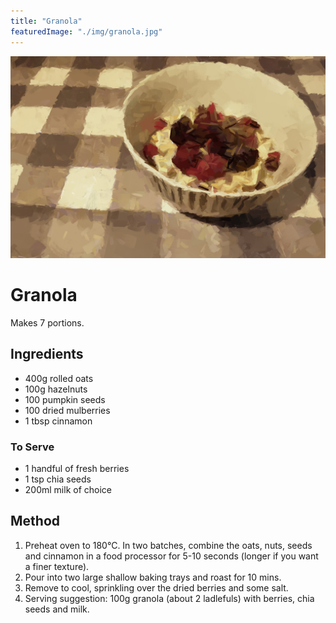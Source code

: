 ```yaml
---
title: "Granola"
featuredImage: "./img/granola.jpg"
---
```


![Granola](./img/granola.jpg)

# Granola

Makes 7 portions.

## Ingredients
- 400g rolled oats
- 100g hazelnuts
- 100 pumpkin seeds
- 100 dried mulberries
- 1 tbsp cinnamon

### To Serve
- 1 handful of fresh berries
- 1 tsp chia seeds
- 200ml milk of choice

## Method
1. Preheat oven to 180°C. In two batches, combine the oats, nuts, seeds and cinnamon in a food processor for 5-10 seconds (longer if you want a finer texture).
2. Pour into two large shallow baking trays and roast for 10 mins.
3. Remove to cool, sprinkling over the dried berries and some salt.
4. Serving suggestion: 100g granola (about 2 ladlefuls) with berries, chia seeds and milk.